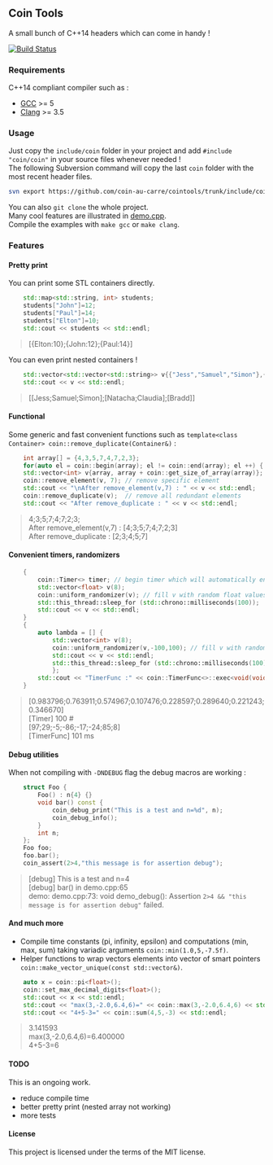 Coin Tools
----------

A small bunch of C++14 headers which can come in handy !

[![Build Status](https://travis-ci.org/coin-au-carre/cointools.svg?branch=master)](https://travis-ci.org/coin-au-carre/cointools)

### Requirements

C++14 compliant compiler such as :

* [GCC](https://gcc.gnu.org/projects/cxx1y.html) >= 5
* [Clang](http://clang.llvm.org/cxx_status.html) >= 3.5


### Usage

Just copy the `include/coin` folder in your project and add `#include "coin/coin"` in your source files whenever needed !  
The following Subversion command will copy the last `coin` folder with the most recent header files.   
```sh
svn export https://github.com/coin-au-carre/cointools/trunk/include/coin/
``` 

You can also `git clone`  the whole project.  
Many cool features are illustrated in [demo.cpp](https://github.com/coin-au-carre/cointools/blob/master/demo/demo.cpp).  
Compile the examples with `make gcc` or `make clang`.  

### Features

#### Pretty print

You can print some STL containers directly. 

```c++
	std::map<std::string, int> students;
	students["John"]=12;
	students["Paul"]=14;
	students["Elton"]=10;
	std::cout << students << std::endl;
```
> [{Elton:10};{John:12};{Paul:14}]


You can even print nested containers !

```c++
	std::vector<std::vector<std::string>> v{{"Jess","Samuel","Simon"},{"Natacha","Claudia"},{"Bradd"}};
	std::cout << v << std::endl;
```
> [[Jess;Samuel;Simon];[Natacha;Claudia];[Bradd]]


#### Functional

Some generic and fast convenient functions such as `template<class Container> coin::remove_duplicate(Container&)` :
 
```c++
	int array[] = {4,3,5,7,4,7,2,3};
	for(auto el = coin::begin(array); el != coin::end(array); el ++) { std::cout << *el << ";"; } // begin, end for plain C-style array
	std::vector<int> v{array, array + coin::get_size_of_array(array)}; // or auto v = coin::make_vector_from_array(array);
	coin::remove_element(v, 7); // remove specific element
	std::cout << "\nAfter remove_element(v,7) : " << v << std::endl;
	coin::remove_duplicate(v);  // remove all redundant elements
	std::cout << "After remove_duplicate : " << v << std::endl;
```

> 4;3;5;7;4;7;2;3;  
> After remove_element(v,7) : [4;3;5;7;4;7;2;3]  
> After remove_duplicate : [2;3;4;5;7]


#### Convenient timers, randomizers

```c++
	{
		coin::Timer<> timer; // begin timer which will automatically end at end of scope
		std::vector<float> v(8);
		coin::uniform_randomizer(v); // fill v with random float values
		std::this_thread::sleep_for (std::chrono::milliseconds(100));
		std::cout << v << std::endl;
	}
	{
		auto lambda = [] { 
			std::vector<int> v(8);
			coin::uniform_randomizer(v,-100,100); // fill v with random int values
			std::cout << v << std::endl; 
			std::this_thread::sleep_for (std::chrono::milliseconds(100));
			};
		std::cout << "TimerFunc :" << coin::TimerFunc<>::exec<void(void)>(lambda) << " ms" << std::endl;
	}
```

> [0.983796;0.763911;0.574967;0.107476;0.228597;0.289640;0.221243;0.346670]  
> [Timer] 100 #  
> [97;29;-5;-86;-17;-24;85;8]  
> [TimerFunc] 101 ms

#### Debug utilities

When not compiling with `-DNDEBUG` flag the debug macros are working :

```c++
	struct Foo {
		Foo() : n{4} {}
		void bar() const {
			coin_debug_print("This is a test and n=%d", n);
			coin_debug_info();
		}
		int n;
	};
	Foo foo;
	foo.bar();
	coin_assert(2>4,"this message is for assertion debug");
```

> [debug] This is a test and n=4  
> [debug] bar() in demo.cpp:65  
> demo: demo.cpp:73: void demo_debug(): Assertion `2>4 && "this message is for assertion debug"` failed.

#### And much more

* Compile time constants (pi, infinity, epsilon) and computations (min, max, sum) taking variadic arguments `coin::min(1.0,5,-7.5f)`.  
* Helper functions to wrap vectors elements into vector of smart pointers `coin::make_vector_unique(const std::vector&)`.

```c++
	auto x = coin::pi<float>();
	coin::set_max_decimal_digits<float>();
	std::cout << x << std::endl;
	std::cout << "max(3,-2.0,6.4,6)=" << coin::max(3,-2.0,6.4,6) << std::endl;
	std::cout << "4+5-3=" << coin::sum(4,5,-3) << std::endl;
```

> 3.141593  
> max(3,-2.0,6.4,6)=6.400000  
> 4+5-3=6



#### TODO

This is an ongoing work. 

* reduce compile time
* better pretty print (nested array not working)
* more tests


#### License

This project is licensed under the terms of the MIT license.
